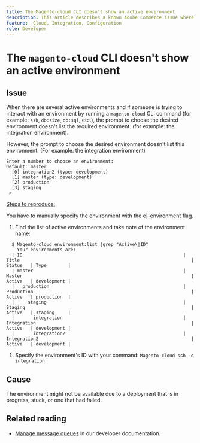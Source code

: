 ```yaml
---
title: The Magento-cloud CLI doesn't show an active environment
description: This article describes a known Adobe Commerce issue where the Magento-cloud CLI (command-line tool) doesn't show an active environment. 
feature:  Cloud, Integration, Configuration
role: Developer
---
```


# The `magento-cloud` CLI doesn't show an active environment

## Issue

When there are several active environments and if someone is trying to interact with an environment by running a `magento-cloud` CLI command (for example: `ssh`, `db:size`, `db:sql`, etc.), the prompt to choose the desired environment doesn't list the required environment. (for example: the integration environment).

However, the prompt to choose the desired environment doesn't list this environment. (For example: the integration environment)

```
Enter a number to choose an environment:
Default: master
  [0] integration2 (type: development)
  [1] master (type: development)
  [2] production
  [3] staging
 >
```

<u>Steps to reproduce:</u>

You have to manually specify the environment with the e|-environment flag.

1. Find the list of active environments and take note of the environment name:

```
  $ Magento-cloud environment:list |grep "Active\|ID"
    Your environments are:
  | ID                                                            | Title                                                                | Status   | Type        |
  | master                                                        | Master                                                               | Active   | development |
  |   production                                                  | Production                                                           | Active   | production  |
  |     staging                                                   | Staging                                                              | Active   | staging     |
  |       integration                                             | Integration                                                          | Active   | development |
  |       integration2                                            | Integration2                                                         | Active   | development |
```

1. Specify the environment's ID with your command:
`Magento-cloud ssh -e integration`

## Cause

The environment might not be available due to a deployment that is in progress, stuck, or one that had failed.

## Related reading

* [Manage message queues](https://devdocs.magento.com/guides/v2.4/config-guide/mq/manage-message-queues.html) in our developer documentation.
